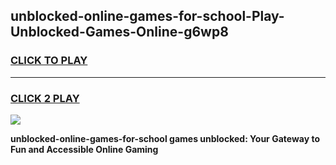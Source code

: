 
## unblocked-online-games-for-school-Play-Unblocked-Games-Online-g6wp8
<h3>
<a href="https://premium76.site?title=unblocked-online-games-for-school&ref=25A">CLICK TO PLAY</a></h3>
<hr>

<h3>
<a href="https://premium76.site?title=unblocked-online-games-for-school&ref=25A">CLICK 2 PLAY</a>
  
</h3>

<a href="https://premium76.site?title=unblocked-online-games-for-school&ref=25A"><img src="https://clearcache.store/games.png"></a>


**unblocked-online-games-for-school games unblocked: Your Gateway to Fun and Accessible Online Gaming**
